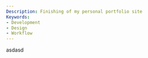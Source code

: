 ```yaml
---
Description: Finishing of my personal portfolio site
Keywords:
- Development
- Design
- Workflow
---
```

asdasd